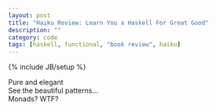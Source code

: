 ```yaml
---
layout: post
title: "Haiku Review: Learn You a Haskell For Great Good"
description: ""
category: code
tags: [haskell, functional, "book review", haiku]
---
```

{% include JB/setup %}

Pure and elegant   
See the beautiful patterns...   
Monads? WTF?   

